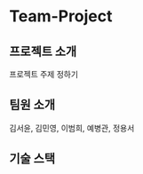 # Team-Project

프로젝트 소개
-----------------------------------------
프로젝트 주제 정하기


팀원 소개
-----------------------------------------
김서윤, 김민영, 이범희, 예병관, 정용서


기술 스택
-----------------------------------------


